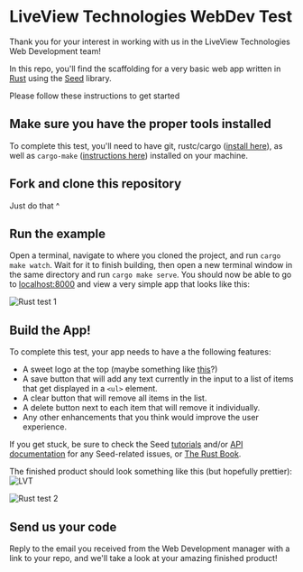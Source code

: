 # LiveView Technologies WebDev Test
Thank you for your interest in working with us in the LiveView Technologies Web Development team!

In this repo, you'll find the scaffolding for a very basic web app written in [Rust](https://www.rust-lang.org/) using the [Seed](https://seed-rs.org/) library.

Please follow these instructions to get started

## Make sure you have the proper tools installed
To complete this test, you'll need to have git, rustc/cargo ([install here](https://rustup.rs/)), as well as `cargo-make` ([instructions here](https://github.com/sagiegurari/cargo-make)) installed on your machine. 

## Fork and clone this repository
Just do that ^

## Run the example
Open a terminal, navigate to where you cloned the project, and run `cargo make watch`. Wait for it to finish building, then open a new terminal window in the same directory and run `cargo make serve`. You should now be able to go to [localhost:8000](http://localhost:8000) and view a very simple app that looks like this:

![Rust test 1](https://lvt-dev.s3-us-west-2.amazonaws.com/rust-test/rust-test-1.gif)

## Build the App!
To complete this test, your app needs to have a the following features:
* A sweet logo at the top (maybe something like [this](https://cameras.liveviewtech.com/img/LVLogo_small.png)?)
* A save button that will add any text currently in the input to a list of items that get displayed in a `<ul>` element.
* A clear button that will remove all items in the list.
* A delete button next to each item that will remove it individually.
* Any other enhancements that you think would improve the user experience.

If you get stuck, be sure to check the Seed [tutorials](https://seed-rs.org/) and/or [API documentation](https://docs.rs/seed/0.7.0/seed/) for any Seed-related issues, or [The Rust Book](https://doc.rust-lang.org/book/).

The finished product should look something like this (but hopefully prettier):
![LVT](https://cameras.liveviewtech.com/img/LVLogo_small.png)

![Rust test 2](https://lvt-dev.s3-us-west-2.amazonaws.com/rust-test/rust-test-2.gif)

## Send us your code
Reply to the email you received from the Web Development manager with a link to your repo, and we'll take a look at your amazing finished product!
